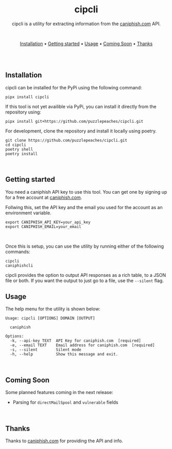 <div align="center">

# cipcli

cipcli is a utility for extracting information from the [caniphish.com](https://caniphish.com) API.

<br>

[Installation](#installation) •
[Getting started](#getting-started) •
[Usage](#usage) •
[Coming Soon](#coming-soon) •
[Thanks](#Thanks)

</div><br>

</div>
<br>

## Installation

cipcli can be installed for the PyPi using the following command:

```
pipx install cipcli
```

If this tool is not yet availible via PyPi, you can install it directly from the repository using:

```
pipx install git+https://github.com/puzzlepeaches/cipcli.git
```

For development, clone the repository and install it locally using poetry.

```
git clone https://github.com/puzzlepeaches/cipcli.git
cd cipcli
poetry shell
poetry install
```

<br>

## Getting started

You need a caniphish API key to use this tool. You can get one by signing up for a free account at [caniphish.com](https://caniphish.com).

Follwing this, set the API key and the email you used for the account as an environment variable.

```
export CANIPHISH_API_KEY=your_api_key
export CANIPHISH_EMAIL=your_email
```

<br>

Once this is setup, you can use the utility by running either of the following commands:

```
cipcli
caniphishcli
```

cipcli provides the option to output API responses as a rich table, to a JSON file or both. If you want the output to just go to a file, use the `--silent` flag.

## Usage

The help menu for the utility is shown below:

```
Usage: cipcli [OPTIONS] DOMAIN [OUTPUT]

  caniphish

Options:
  -k, --api-key TEXT  API Key for caniphish.com  [required]
  -e, --email TEXT    Email address for caniphish.com  [required]
  -s, --silent        Silent mode
  -h, --help          Show this message and exit.
```

<br>

## Coming Soon

Some planned features coming in the next release:

- Parsing for `directMailSpool` and `vulnerable` fields

<br>

## Thanks

Thanks to [caniphish.com](https://caniphish.com) for providing the API and info.
